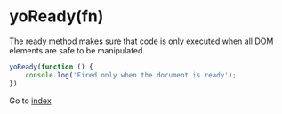 # yoReady(fn) 

The ready method makes sure that code is only executed when all DOM elements are safe to be manipulated. 

```javascript
yoReady(function () {
    console.log('Fired only when the document is ready');
})
```

Go to [index](index.md)